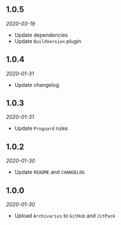 1.0.5
-----
*2020-03-19*
 - Update dependencies
 - Update `BuildVersion` plugin

1.0.4
-----
*2020-01-31*
 - Update changelog

1.0.3
-----
*2020-01-31*
 - Update `Proguard` rules

1.0.2
-----
*2020-01-30*
 - Update `README` and `CHANGELOG`

1.0.0
-----
*2020-01-30*
 - Upload `Archivarius` to `GitHub` and `JitPack`
